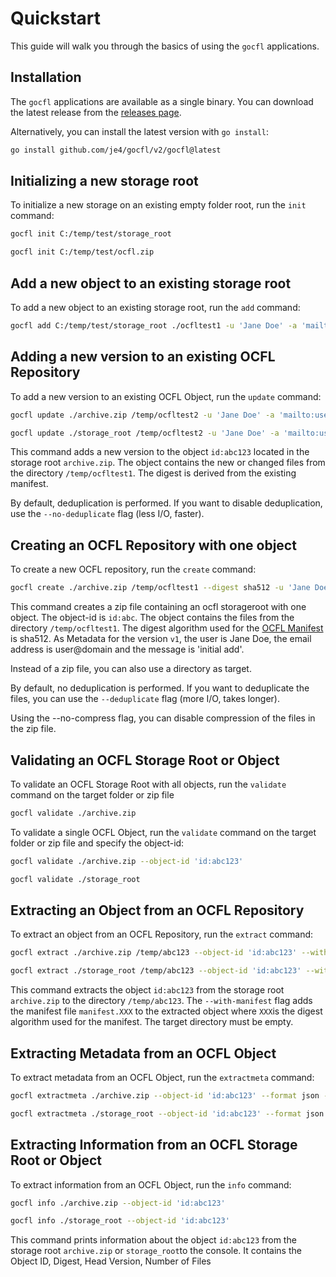 
# Quickstart

This guide will walk you through the basics of
using the `gocfl` applications.

## Installation

The `gocfl` applications are available as a single
binary.  You can download the latest release from
the [releases page](https://github.com/je4/gocfl/releases/latest).

Alternatively, you can install the latest version with `go install`:

```bash
go install github.com/je4/gocfl/v2/gocfl@latest
```

## Initializing a new storage root

To initialize a new storage on an existing empty folder root, run the `init` command:

```bash
gocfl init C:/temp/test/storage_root
```

```bash
gocfl init C:/temp/test/ocfl.zip
```

## Add a new object to an existing storage root

To add a new object to an existing storage root, run the `add` command:

```bash
gocfl add C:/temp/test/storage_root ./ocfltest1 -u 'Jane Doe' -a 'mailto:user@domain' -m 'initial add' --object-id 'id:abc123'
```

## Adding a new version to an existing OCFL Repository

To add a new version to an existing OCFL Object, run the `update` command:

```bash
gocfl update ./archive.zip /temp/ocfltest2 -u 'Jane Doe' -a 'mailto:user@domain' -m 'some new data' --object-id 'id:abc123'
```

```bash
gocfl update ./storage_root /temp/ocfltest2 -u 'Jane Doe' -a 'mailto:user@domain' -m 'some new data' --object-id 'id:abc123'
```

This command adds a new version to the object `id:abc123` located in the storage root `archive.zip`.
The object contains the new or changed files from the directory `/temp/ocfltest1`.
The digest is derived from the existing manifest.

By default, deduplication is performed. If you want to disable deduplication, use
the `--no-deduplicate` flag (less I/O, faster).


## Creating an OCFL Repository with one object

To create a new OCFL repository, run the `create` command:

```bash
gocfl create ./archive.zip /temp/ocfltest1 --digest sha512 -u 'Jane Doe' -a 'mailto:user@domain' -m 'initial add' --object-id 'id:abc123'
```
This command creates a zip file containing an ocfl storageroot with one object.
The object-id is `id:abc`. The object contains the files from the directory `/temp/ocfltest1`. 
The digest algorithm used for the [OCFL Manifest](https://ocfl.io/1.1/spec/#manifest) is sha512.
As Metadata for the version `v1`, the user is Jane Doe, the email address is user@domain and the message is 'initial add'.

Instead of a zip file, you can also use a directory as target.

By default, no deduplication is performed. If you want to deduplicate the files, 
you can use the `--deduplicate` flag (more I/O, takes longer).

Using the --no-compress flag, you can disable compression of the files in the zip file.


## Validating an OCFL Storage Root or Object

To validate an OCFL Storage Root with all objects, run the `validate` 
command on the target folder or zip file

```bash
gocfl validate ./archive.zip
```

To validate a single OCFL Object, run the `validate` command on the
target folder or zip file and specify the object-id:

```bash
gocfl validate ./archive.zip --object-id 'id:abc123'
```

```bash
gocfl validate ./storage_root
```

## Extracting an Object from an OCFL Repository

To extract an object from an OCFL Repository, run the `extract` command:

```bash
gocfl extract ./archive.zip /temp/abc123 --object-id 'id:abc123' --with-manifest
```

```bash
gocfl extract ./storage_root /temp/abc123 --object-id 'id:abc123' --with-manifest
```

This command extracts the object `id:abc123` from the storage root `archive.zip` to the directory `/temp/abc123`.
The `--with-manifest` flag adds the manifest file `manifest.XXX` to the extracted object 
where `XXX`is the digest algorithm used for the manifest. The target directory must be empty.

## Extracting Metadata from an OCFL Object

To extract metadata from an OCFL Object, run the `extractmeta` command:

```bash
gocfl extractmeta ./archive.zip --object-id 'id:abc123' --format json --output /temp/abc123.json
```

```bash
gocfl extractmeta ./storage_root --object-id 'id:abc123' --format json --output /temp/abc123.json
```

## Extracting Information from an OCFL Storage Root or Object

To extract information from an OCFL Object, run the `info` command:

```bash
gocfl info ./archive.zip --object-id 'id:abc123' 
```

```bash
gocfl info ./storage_root --object-id 'id:abc123' 
```

This command prints information about the object `id:abc123` from the storage root `archive.zip` or 
`storage_root`to the console.
It contains the Object ID, Digest, Head Version, Number of Files
